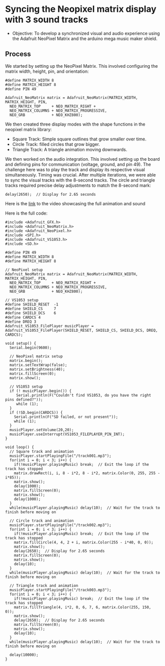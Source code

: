 # Syncing the Neopixel matrix display with 3 sound tracks
- Objective:
To develop a synchronized visual and audio experience using the Adafruit NeoPixel Matrix and the arduino mega music maker shield.

## Process
We started by setting up the NeoPixel Matrix. This involved configuring the matrix width, height, pin, and orientation:

```
#define MATRIX_WIDTH 8
#define MATRIX_HEIGHT 8
#define PIN 49

Adafruit_NeoMatrix matrix = Adafruit_NeoMatrix(MATRIX_WIDTH, MATRIX_HEIGHT, PIN,
  NEO_MATRIX_TOP     + NEO_MATRIX_RIGHT +
  NEO_MATRIX_COLUMNS + NEO_MATRIX_PROGRESSIVE,
  NEO_GRB            + NEO_KHZ800);
```

We then created three display modes with the shape functions in the neopixel matrix library:
- Square Track: Simple square outlines that grow smaller over time.
- Circle Track: filled circles that grow bigger.
- Triangle Track: A triangle animation moving downwards.

We then worked on the audio integration. This involved setting up the board and defining pins for communication (voltage, ground, and pin 49). The challenge here was to play 
the track and display its respective visual simultaneously. Timing was crucial. After multiple iterations, 
we were able to sync the visual tracks with the 8-second tracks. The circle and triangle tracks required precise delay adjustments to match the 8-second mark:

```
delay(2650);  // Display for 2.65 seconds
```

Here is the [link]() to the video showcasing the full animation and sound

Here is the full code:

```
#include <Adafruit_GFX.h>
#include <Adafruit_NeoMatrix.h>
#include <Adafruit_NeoPixel.h>
#include <SPI.h>
#include <Adafruit_VS1053.h>
#include <SD.h>

#define PIN 49
#define MATRIX_WIDTH 8
#define MATRIX_HEIGHT 8

// NeoPixel setup
Adafruit_NeoMatrix matrix = Adafruit_NeoMatrix(MATRIX_WIDTH, MATRIX_HEIGHT, PIN,
  NEO_MATRIX_TOP     + NEO_MATRIX_RIGHT +
  NEO_MATRIX_COLUMNS + NEO_MATRIX_PROGRESSIVE,
  NEO_GRB            + NEO_KHZ800);

// VS1053 setup
#define SHIELD_RESET  -1      
#define SHIELD_CS     7      
#define SHIELD_DCS    6      
#define CARDCS 4     
#define DREQ 3       
Adafruit_VS1053_FilePlayer musicPlayer = Adafruit_VS1053_FilePlayer(SHIELD_RESET, SHIELD_CS, SHIELD_DCS, DREQ, CARDCS);

void setup() {
  Serial.begin(9600);

  // NeoPixel matrix setup
  matrix.begin();
  matrix.setTextWrap(false);
  matrix.setBrightness(40);
  matrix.fillScreen(0);
  matrix.show();

  // VS1053 setup
  if (! musicPlayer.begin()) {
     Serial.println(F("Couldn't find VS1053, do you have the right pins defined?"));
     while (1);
  }
  if (!SD.begin(CARDCS)) {
    Serial.println(F("SD failed, or not present"));
    while (1);  
  }
  musicPlayer.setVolume(20,20);
  musicPlayer.useInterrupt(VS1053_FILEPLAYER_PIN_INT);
}

void loop() {
  // Square track and animation
  musicPlayer.startPlayingFile("/track001.mp3");
  for(int i = 0; i < 3; i++) {
    if(!musicPlayer.playingMusic) break;  // Exit the loop if the track has stopped
    matrix.drawRect(i, i, 8 - i*2, 8 - i*2, matrix.Color(0, 255, 255 - i*85)); 
    matrix.show();
    delay(1000);
    matrix.fillScreen(0); 
    matrix.show();
    delay(1000);
  }
  while(musicPlayer.playingMusic) delay(10);  // Wait for the track to finish before moving on
  
  // Circle track and animation
  musicPlayer.startPlayingFile("/track002.mp3");
  for(int i = 0; i < 3; i++) {
    if(!musicPlayer.playingMusic) break;  // Exit the loop if the track has stopped
    matrix.fillCircle(4, 4, 2 + i, matrix.Color(255 - i*40, 0, 0)); 
    matrix.show();
    delay(2650);  // Display for 2.65 seconds
    matrix.fillScreen(0);
    matrix.show();
    delay(10);
  }
  while(musicPlayer.playingMusic) delay(10);  // Wait for the track to finish before moving on

  // Triangle track and animation
  musicPlayer.startPlayingFile("/track003.mp3");
  for(int i = 0; i < 3; i++) {
    if(!musicPlayer.playingMusic) break;  // Exit the loop if the track has stopped
    matrix.fillTriangle(4, i*2, 0, 6, 7, 6, matrix.Color(255, 150, 0)); 
    matrix.show();
    delay(2650);  // Display for 2.65 seconds
    matrix.fillScreen(0);
    matrix.show();
    delay(10);
  }
  while(musicPlayer.playingMusic) delay(10);  // Wait for the track to finish before moving on
  
  delay(10000);
}
```
